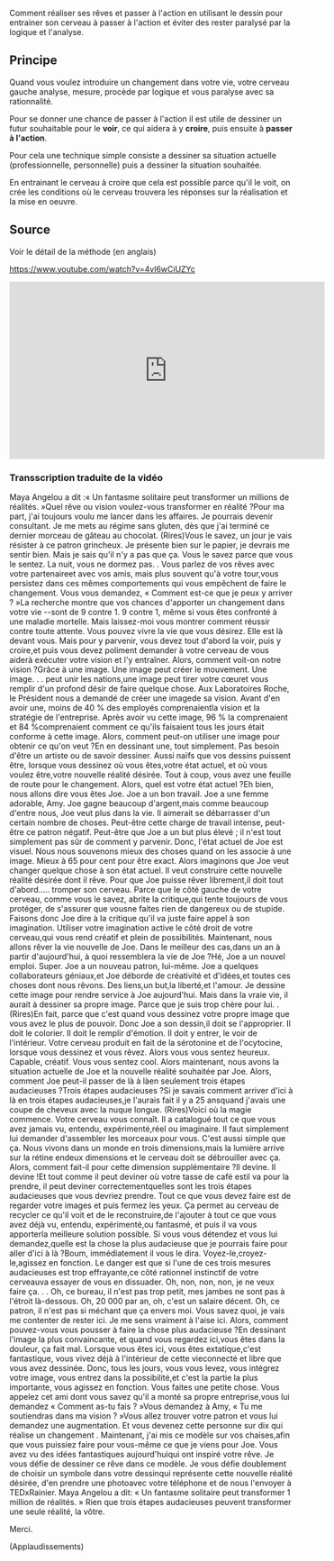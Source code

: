 <!--

---
title: Réaliser ses rêves grâce au dessin 
description: Comment réaliser ses rêves et passer à l'action en utilisant le dessin pour entrainer son cerveau à passer à l'action et éviter des rester paralysé par la logique et l'analyse.
image_url: 
licence: CC-BY-SA
---

-->


Comment réaliser ses rêves et passer à l'action en utilisant le dessin pour entrainer son cerveau à passer à l'action et éviter des rester paralysé par la logique et l'analyse.

## Principe

Quand vous voulez introduire un changement dans votre vie, votre cerveau gauche analyse, mesure, procède par logique et vous paralyse avec sa rationnalité.

Pour se donner une chance de passer à l'action il est utile de dessiner un futur souhaitable pour le **voir**, ce qui aidera à y **croire**, puis ensuite à **passer à l'action**.

Pour cela une technique simple consiste a dessiner sa situation actuelle (professionnelle, personnelle) puis a dessiner la situation souhaitée.

En entrainant le cerveau à croire que cela est possible parce qu'il le voit, on crée les conditions où le cerveau trouvera les réponses sur la réalisation et la mise en oeuvre.

## Source
Voir le détail de la méthode (en anglais)

https://www.youtube.com/watch?v=4vl6wCiUZYc

<iframe width="560" height="315" src="https://www.youtube.com/embed/4vl6wCiUZYc" frameborder="0" allowfullscreen></iframe>

### Transscription traduite de la vidéo

Maya Angelou a dit :« Un fantasme solitaire peut transformer un millions de réalités. 
 »Quel rêve ou vision voulez-vous transformer en réalité ?Pour ma part, j'ai toujours voulu me lancer dans les affaires. 
Je pourrais devenir consultant. 
Je me mets au régime sans gluten, dès que j'ai terminé ce dernier morceau de gâteau au chocolat. 
(Rires)Vous le savez, un jour je vais résister à ce patron grincheux. 
Je présente bien sur le papier, je devrais me sentir bien. 
Mais je sais qu'il n'y a pas que ça. 
Vous le savez parce que vous le sentez. 
La nuit, vous ne dormez pas. 
 . 
 Vous parlez de vos rêves avec votre partenaireet avec vos amis, mais plus souvent qu'à votre tour,vous persistez dans ces mêmes comportements qui vous empêchent de faire le changement. 
Vous vous demandez, « Comment est-ce que je peux y arriver ? »La recherche montre que vos chances d'apporter un changement dans votre vie --sont de 9 contre 1. 
9 contre 1, même si vous êtes confronté à une maladie mortelle. 
Mais laissez-moi vous montrer comment réussir contre toute attente. 
Vous pouvez vivre la vie que vous désirez. 
 Elle est là devant vous. 
Mais pour y parvenir, vous devez tout d'abord la voir, puis y croire,et puis vous devez poliment demander à votre cerveau de vous aiderà exécuter votre vision et l'y entraîner. 
Alors, comment voit-on notre vision ?Grâce à une image. 
Une image peut créer le mouvement. 
Une image. 
. 
. 
peut unir les nations,une image peut tirer votre cœuret vous remplir d'un profond désir de faire quelque chose. 
Aux Laboratoires Roche, le Président nous a demandé de créer une imagede sa vision. 
Avant d'en avoir une, moins de 40 % des employés comprenaientla vision et la stratégie de l'entreprise. 
Après avoir vu cette image, 96 % la comprenaient et 84 %comprenaient comment ce qu'ils faisaient tous les jours était conforme à cette image. 
Alors, comment peut-on utiliser une image pour obtenir ce qu'on veut ?En en dessinant une, tout simplement. 
Pas besoin d'être un artiste ou de savoir dessiner. 
Aussi naïfs que vos dessins puissent être, lorsque vous dessinez où vous êtes,votre état actuel, et où vous voulez être,votre nouvelle réalité désirée. 
Tout à coup, vous avez une feuille de route pour le changement. 
Alors, quel est votre état actuel ?Eh bien, nous allons dire vous êtes Joe. 
Joe a un bon travail. 
Joe a une femme adorable, Amy. 
Joe gagne beaucoup d'argent,mais comme beaucoup d'entre nous, Joe veut plus dans la vie. 
Il aimerait se débarrasser d'un certain nombre de choses. 
Peut-être cette charge de travail intense, peut-être ce patron négatif. 
Peut-être que Joe a un but plus élevé ; il n'est tout simplement pas sûr de comment y parvenir. 
Donc, l'état actuel de Joe est visuel. 
Nous nous souvenons mieux des choses quand on les associe à une image. 
Mieux à 65 pour cent pour être exact. 
Alors imaginons que Joe veut changer quelque chose à son état actuel. 
Il veut construire cette nouvelle réalité désirée dont il rêve. 
Pour que Joe puisse rêver librement,il doit tout d'abord..... tromper son cerveau. 
Parce que le côté gauche de votre cerveau, comme vous le savez, abrite la critique,qui tente toujours de vous protéger, de s'assurer que vousne faites rien de dangereux ou de stupide. 
Faisons donc Joe dire à la critique qu'il va juste faire appel à son imagination. 
Utiliser votre imagination active le côté droit de votre cerveau,qui vous rend créatif et plein de possibilités. 
Maintenant, nous allons rêver la vie nouvelle de Joe. 
Dans le meilleur des cas,dans un an à partir d'aujourd'hui, à quoi ressemblera la vie de Joe ?Hé, Joe a un nouvel emploi. 
 Super. 
Joe a un nouveau patron, lui-même. 
Joe a quelques collaborateurs géniaux,et Joe déborde de créativité et d'idées,et toutes ces choses dont nous rêvons. 
Des liens,un but,la liberté,et l'amour. 
Je dessine cette image pour rendre service à Joe aujourd'hui. 
Mais dans la vraie vie, il aurait à dessiner sa propre image. 
Parce que je suis trop chère pour lui. 
. 
(Rires)En fait, parce que c'est quand vous dessinez votre propre image que vous avez le plus de pouvoir. 
Donc Joe a son dessin,il doit se l'approprier. 
Il doit le colorier. 
Il doit le remplir d'émotion. 
Il doit y entrer, le voir de l'intérieur. 
Votre cerveau produit en fait de la sérotonine et de l'ocytocine, lorsque vous dessinez et vous rêvez. 
Alors vous vous sentez heureux. 
Capable, créatif. 
Vous vous sentez cool. 
Alors maintenant, nous avons la situation actuelle de Joe et la nouvelle réalité souhaitée par Joe. 
Alors, comment Joe peut-il passer de là à làen seulement trois étapes audacieuses ?Trois étapes audacieuses ?Si je savais comment arriver d'ici à là en trois étapes audacieuses,je l'aurais fait il y a 25 ansquand j'avais une coupe de cheveux avec la nuque longue. 
(Rires)Voici où la magie commence. 
 Votre cerveau vous connaît. 
Il a catalogué tout ce que vous avez jamais vu, entendu, expérimenté,réel ou imaginaire. 
Il faut simplement lui demander d'assembler les morceaux pour vous. 
C'est aussi simple que ça. 
Nous vivons dans un monde en trois dimensions,mais la lumière arrive sur la rétine endeux dimensions et le cerveau doit se débrouiller avec ça. 
Alors, comment fait-il pour cette dimension supplémentaire ?Il devine. 
Il devine !Et tout comme il peut deviner où votre tasse de café estil va pour la prendre, il peut deviner correctementquelles sont les trois étapes audacieuses que vous devriez prendre. 
Tout ce que vous devez faire est de regarder votre images et puis fermez les yeux. 
Ça permet au cerveau de recycler ce qu'il voit et de le reconstruire,de l'ajouter à tout ce que vous avez déjà vu, entendu, expérimenté,ou fantasmé, et puis il va vous apporterla meilleure solution possible. 
Si vous vous détendez et vous lui demandez,quelle est la chose la plus audacieuse que je pourrais faire pour aller d'ici à là ?Boum, immédiatement il vous le dira. 
Voyez-le,croyez-le,agissez en fonction. 
Le danger est que si l'une de ces trois mesures audacieuses est trop effrayante,ce côté rationnel instinctif de votre cerveauva essayer de vous en dissuader. 
Oh, non, non, non, je ne veux faire ça. . . 
Oh, ce bureau, il n'est pas trop petit, mes jambes ne sont pas à l'étroit là-dessous. 
Oh, 20 000 par an, oh, c'est un salaire décent. 
Oh, ce patron, il n'est pas si méchant que ça envers moi. 
Vous savez quoi, je vais me contenter de rester ici. 
Je me sens vraiment à l'aise ici. 
Alors, comment pouvez-vous vous pousser à faire la chose plus audacieuse ?En dessinant l'image la plus convaincante, et quand vous regardez ici,vous êtes dans la douleur, ça fait mal. 
Lorsque vous êtes ici, vous êtes extatique,c'est fantastique, vous vivez déjà à l'intérieur de cette vieconnecté et libre que vous avez dessinée. 
Donc, tous les jours, vous vous levez, vous intégrez votre image, vous entrez dans la possibilité,et c'est la partie la plus importante, vous agissez en fonction. 
Vous faites une petite chose. 
Vous appelez cet ami dont vous savez qu'il a monté sa propre entreprise,vous lui demandez « Comment as-tu fais ? »Vous demandez à Amy, « Tu me soutiendras dans ma vision ? »Vous allez trouver votre patron et vous lui demandez une augmentation. 
Et vous devenez cette personne sur dix qui réalise un changement . 
Maintenant, j'ai mis ce modèle sur vos chaises,afin que vous puissiez faire pour vous-même ce que je viens pour Joe. 
Vous avez vu des idées fantastiques aujourd'huiqui ont inspiré votre rêve. 
Je vous défie de dessiner ce rêve dans ce modèle. 
Je vous défie doublement de choisir un symbole dans votre dessinqui représente cette nouvelle réalité désirée, d'en prendre une photoavec votre téléphone et de nous l'envoyer à TEDxRainier. 
Maya Angelou a dit: « Un fantasme solitaire peut transformer 1 million de réalités. »
Rien que trois étapes audacieuses peuvent transformer une seule réalité, la vôtre. 


Merci. 


(Applaudissements)
